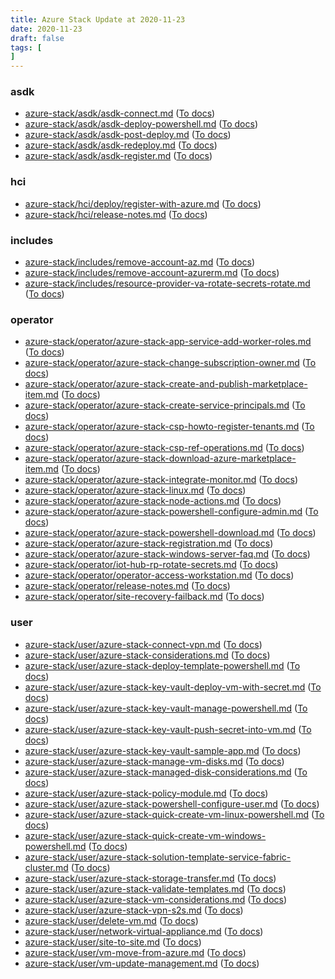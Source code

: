 ```yaml
---
title: Azure Stack Update at 2020-11-23
date: 2020-11-23
draft: false
tags: [
]
---
```


### asdk
- [azure-stack/asdk/asdk-connect.md](https://github.com/MicrosoftDocs/azure-stack-docs/compare/3cb4a04..8312412#diff-73c837106385fab44f8f22aa5355d0dc43a192b9dd471a3d937aa9b1a4613b86) ([To docs](https://docs.microsoft.com/en-us/azure-stack/asdk/asdk-connect?WT.mc_id=AZ-MVP-5003408))
- [azure-stack/asdk/asdk-deploy-powershell.md](https://github.com/MicrosoftDocs/azure-stack-docs/compare/3cb4a04..8312412#diff-93d1765d29473ea3e8a7f3a2ed47e72cada90de1c45da8ad42b33a182872d541) ([To docs](https://docs.microsoft.com/en-us/azure-stack/asdk/asdk-deploy-powershell?WT.mc_id=AZ-MVP-5003408))
- [azure-stack/asdk/asdk-post-deploy.md](https://github.com/MicrosoftDocs/azure-stack-docs/compare/3cb4a04..8312412#diff-b2ca6282891447b2714e289ac138011aab963e3339d3f7e38bec36f6bf083fa3) ([To docs](https://docs.microsoft.com/en-us/azure-stack/asdk/asdk-post-deploy?WT.mc_id=AZ-MVP-5003408))
- [azure-stack/asdk/asdk-redeploy.md](https://github.com/MicrosoftDocs/azure-stack-docs/compare/3cb4a04..8312412#diff-ab39a28174fb31126b72dd32433b91f21947d9a998f333e753eb80d8732e435a) ([To docs](https://docs.microsoft.com/en-us/azure-stack/asdk/asdk-redeploy?WT.mc_id=AZ-MVP-5003408))
- [azure-stack/asdk/asdk-register.md](https://github.com/MicrosoftDocs/azure-stack-docs/compare/3cb4a04..8312412#diff-c165ef920d8849a4401ff68f912d0cf0e0874321d6ed4472d2330296094ec5c2) ([To docs](https://docs.microsoft.com/en-us/azure-stack/asdk/asdk-register?WT.mc_id=AZ-MVP-5003408))
    
### hci
- [azure-stack/hci/deploy/register-with-azure.md](https://github.com/MicrosoftDocs/azure-stack-docs/compare/3cb4a04..8312412#diff-a3683a070950df904508f9b7a77e35a87a75980f569dc27728c36e0a34157016) ([To docs](https://docs.microsoft.com/en-us/azure-stack/hci/deploy/register-with-azure?WT.mc_id=AZ-MVP-5003408))
- [azure-stack/hci/release-notes.md](https://github.com/MicrosoftDocs/azure-stack-docs/compare/3cb4a04..8312412#diff-615bc3bc00e1459545b5154a150aa8f6cfeb749423c55f26f3b0db30b5c9bf8b) ([To docs](https://docs.microsoft.com/en-us/azure-stack/hci/release-notes?WT.mc_id=AZ-MVP-5003408))
    
### includes
- [azure-stack/includes/remove-account-az.md](https://github.com/MicrosoftDocs/azure-stack-docs/compare/3cb4a04..8312412#diff-8f518b7ceda07dba728b02f42e89182afa7b0136b87b89a6ce31937095d09d6e) ([To docs](https://docs.microsoft.com/en-us/azure-stack/includes/remove-account-az?WT.mc_id=AZ-MVP-5003408))
- [azure-stack/includes/remove-account-azurerm.md](https://github.com/MicrosoftDocs/azure-stack-docs/compare/3cb4a04..8312412#diff-e97e3ca372291607e8e890339d5a3def6bb2576dd1b54b2b43bab59fef6a977f) ([To docs](https://docs.microsoft.com/en-us/azure-stack/includes/remove-account-azurerm?WT.mc_id=AZ-MVP-5003408))
- [azure-stack/includes/resource-provider-va-rotate-secrets-rotate.md](https://github.com/MicrosoftDocs/azure-stack-docs/compare/3cb4a04..8312412#diff-71b0d6107fe668b1f5dabea384a2b677ea15bdd7163e599729ab86be139395b9) ([To docs](https://docs.microsoft.com/en-us/azure-stack/includes/resource-provider-va-rotate-secrets-rotate?WT.mc_id=AZ-MVP-5003408))
    
### operator
- [azure-stack/operator/azure-stack-app-service-add-worker-roles.md](https://github.com/MicrosoftDocs/azure-stack-docs/compare/3cb4a04..8312412#diff-9ee67d11265e2a5c44d18c3b36d16c8f43226ef481dbb9baf7a9eb648e82353a) ([To docs](https://docs.microsoft.com/en-us/azure-stack/operator/azure-stack-app-service-add-worker-roles?WT.mc_id=AZ-MVP-5003408))
- [azure-stack/operator/azure-stack-change-subscription-owner.md](https://github.com/MicrosoftDocs/azure-stack-docs/compare/3cb4a04..8312412#diff-1ddba87677b2ffb453147bbb0c0874aa04f019e2611a24259bdad6d6930bc0b2) ([To docs](https://docs.microsoft.com/en-us/azure-stack/operator/azure-stack-change-subscription-owner?WT.mc_id=AZ-MVP-5003408))
- [azure-stack/operator/azure-stack-create-and-publish-marketplace-item.md](https://github.com/MicrosoftDocs/azure-stack-docs/compare/3cb4a04..8312412#diff-b2b9660510b859639880c78cb1eb773630fa8d37f91a90b918c438c558bb237b) ([To docs](https://docs.microsoft.com/en-us/azure-stack/operator/azure-stack-create-and-publish-marketplace-item?WT.mc_id=AZ-MVP-5003408))
- [azure-stack/operator/azure-stack-create-service-principals.md](https://github.com/MicrosoftDocs/azure-stack-docs/compare/3cb4a04..8312412#diff-75e367402365142da405ce242641022843792d47954d8cb9180b57857dc92095) ([To docs](https://docs.microsoft.com/en-us/azure-stack/operator/azure-stack-create-service-principals?WT.mc_id=AZ-MVP-5003408))
- [azure-stack/operator/azure-stack-csp-howto-register-tenants.md](https://github.com/MicrosoftDocs/azure-stack-docs/compare/3cb4a04..8312412#diff-9e645433a76d743231a8d186f48d551d12bb7c47c3a0f912fb96bbda188b5ed9) ([To docs](https://docs.microsoft.com/en-us/azure-stack/operator/azure-stack-csp-howto-register-tenants?WT.mc_id=AZ-MVP-5003408))
- [azure-stack/operator/azure-stack-csp-ref-operations.md](https://github.com/MicrosoftDocs/azure-stack-docs/compare/3cb4a04..8312412#diff-401637666a49cdf599c7181de9e482bcf477f7a052562813adbebc80d68b9194) ([To docs](https://docs.microsoft.com/en-us/azure-stack/operator/azure-stack-csp-ref-operations?WT.mc_id=AZ-MVP-5003408))
- [azure-stack/operator/azure-stack-download-azure-marketplace-item.md](https://github.com/MicrosoftDocs/azure-stack-docs/compare/3cb4a04..8312412#diff-f7e1f470eae34ab0f257bda01f005cd5843ed6e6556031270d35bfc5a997f22b) ([To docs](https://docs.microsoft.com/en-us/azure-stack/operator/azure-stack-download-azure-marketplace-item?WT.mc_id=AZ-MVP-5003408))
- [azure-stack/operator/azure-stack-integrate-monitor.md](https://github.com/MicrosoftDocs/azure-stack-docs/compare/3cb4a04..8312412#diff-0d04639289188012d2b98cbe24bba21186dcb34ca1fc4a0b16149467db15aad1) ([To docs](https://docs.microsoft.com/en-us/azure-stack/operator/azure-stack-integrate-monitor?WT.mc_id=AZ-MVP-5003408))
- [azure-stack/operator/azure-stack-linux.md](https://github.com/MicrosoftDocs/azure-stack-docs/compare/3cb4a04..8312412#diff-994200a04862a3f9245de82c5d6d96d101585cb7101e1816885c3ca7d1d57fba) ([To docs](https://docs.microsoft.com/en-us/azure-stack/operator/azure-stack-linux?WT.mc_id=AZ-MVP-5003408))
- [azure-stack/operator/azure-stack-node-actions.md](https://github.com/MicrosoftDocs/azure-stack-docs/compare/3cb4a04..8312412#diff-bfbef39b27eb2ac136abca9a24166eff3843c210d0ee11f3926f473abefd54c7) ([To docs](https://docs.microsoft.com/en-us/azure-stack/operator/azure-stack-node-actions?WT.mc_id=AZ-MVP-5003408))
- [azure-stack/operator/azure-stack-powershell-configure-admin.md](https://github.com/MicrosoftDocs/azure-stack-docs/compare/3cb4a04..8312412#diff-3bc1220093a6f11dcc107486259d6b78d8bee8ee08c9eb5429e1de039b8b29eb) ([To docs](https://docs.microsoft.com/en-us/azure-stack/operator/azure-stack-powershell-configure-admin?WT.mc_id=AZ-MVP-5003408))
- [azure-stack/operator/azure-stack-powershell-download.md](https://github.com/MicrosoftDocs/azure-stack-docs/compare/3cb4a04..8312412#diff-03f9245c9d111abf085973751a784ebef4eae814b94716d80261cba3962abb55) ([To docs](https://docs.microsoft.com/en-us/azure-stack/operator/azure-stack-powershell-download?WT.mc_id=AZ-MVP-5003408))
- [azure-stack/operator/azure-stack-registration.md](https://github.com/MicrosoftDocs/azure-stack-docs/compare/3cb4a04..8312412#diff-95b080b298dcb2f932977973bd3379bacc238716d94efcaf454f4a3ac204d0c1) ([To docs](https://docs.microsoft.com/en-us/azure-stack/operator/azure-stack-registration?WT.mc_id=AZ-MVP-5003408))
- [azure-stack/operator/azure-stack-windows-server-faq.md](https://github.com/MicrosoftDocs/azure-stack-docs/compare/3cb4a04..8312412#diff-822f04f4699ef6258470ecc6ea1194758c7a51fd1cb064a24f865e92c9739f61) ([To docs](https://docs.microsoft.com/en-us/azure-stack/operator/azure-stack-windows-server-faq?WT.mc_id=AZ-MVP-5003408))
- [azure-stack/operator/iot-hub-rp-rotate-secrets.md](https://github.com/MicrosoftDocs/azure-stack-docs/compare/3cb4a04..8312412#diff-02fe621de41d042b4d999af5e83056dd8bc2a911d5e86ba29000f2f838b8139b) ([To docs](https://docs.microsoft.com/en-us/azure-stack/operator/iot-hub-rp-rotate-secrets?WT.mc_id=AZ-MVP-5003408))
- [azure-stack/operator/operator-access-workstation.md](https://github.com/MicrosoftDocs/azure-stack-docs/compare/3cb4a04..8312412#diff-0f92696a35c1c5972f801d1e9aa49814a65cf4849e26fd391a16226de3c3154c) ([To docs](https://docs.microsoft.com/en-us/azure-stack/operator/operator-access-workstation?WT.mc_id=AZ-MVP-5003408))
- [azure-stack/operator/release-notes.md](https://github.com/MicrosoftDocs/azure-stack-docs/compare/3cb4a04..8312412#diff-2135bea1e8ba86ced8f1132666bad8511311d8b2daf186e8f7bcee06513e1035) ([To docs](https://docs.microsoft.com/en-us/azure-stack/operator/release-notes?WT.mc_id=AZ-MVP-5003408))
- [azure-stack/operator/site-recovery-failback.md](https://github.com/MicrosoftDocs/azure-stack-docs/compare/3cb4a04..8312412#diff-c9585f6b6d15fbdbb4c8d664c571b0e2d3a44a7764bc2ef8c879a291e0ac4e09) ([To docs](https://docs.microsoft.com/en-us/azure-stack/operator/site-recovery-failback?WT.mc_id=AZ-MVP-5003408))
    
### user
- [azure-stack/user/azure-stack-connect-vpn.md](https://github.com/MicrosoftDocs/azure-stack-docs/compare/3cb4a04..8312412#diff-92c4ecc2bc459720f8a7d0a8f9336925056eded131ea7bb733458c00271904a3) ([To docs](https://docs.microsoft.com/en-us/azure-stack/user/azure-stack-connect-vpn?WT.mc_id=AZ-MVP-5003408))
- [azure-stack/user/azure-stack-considerations.md](https://github.com/MicrosoftDocs/azure-stack-docs/compare/3cb4a04..8312412#diff-2468bd8906aa4ee5c0bf5099c85d177819ddab7c00b95370962061a0890dda26) ([To docs](https://docs.microsoft.com/en-us/azure-stack/user/azure-stack-considerations?WT.mc_id=AZ-MVP-5003408))
- [azure-stack/user/azure-stack-deploy-template-powershell.md](https://github.com/MicrosoftDocs/azure-stack-docs/compare/3cb4a04..8312412#diff-cbacbba01d5ff0febc8a8129c980a874ac0eec80011e71c01e02c0c2ffa652a9) ([To docs](https://docs.microsoft.com/en-us/azure-stack/user/azure-stack-deploy-template-powershell?WT.mc_id=AZ-MVP-5003408))
- [azure-stack/user/azure-stack-key-vault-deploy-vm-with-secret.md](https://github.com/MicrosoftDocs/azure-stack-docs/compare/3cb4a04..8312412#diff-b79420e37755592f901133af65bf2238453d43987b7a1e8e28b6eadb1172bc38) ([To docs](https://docs.microsoft.com/en-us/azure-stack/user/azure-stack-key-vault-deploy-vm-with-secret?WT.mc_id=AZ-MVP-5003408))
- [azure-stack/user/azure-stack-key-vault-manage-powershell.md](https://github.com/MicrosoftDocs/azure-stack-docs/compare/3cb4a04..8312412#diff-e9cafe1da2c0fe6771851b90d46bbaa3f1c644a5e1ad0c9ebe8b06a98315900e) ([To docs](https://docs.microsoft.com/en-us/azure-stack/user/azure-stack-key-vault-manage-powershell?WT.mc_id=AZ-MVP-5003408))
- [azure-stack/user/azure-stack-key-vault-push-secret-into-vm.md](https://github.com/MicrosoftDocs/azure-stack-docs/compare/3cb4a04..8312412#diff-3575dfeeecdd3081cf39b4cfee3005a3246bba9cbe539b0b3e066d4a4c66f045) ([To docs](https://docs.microsoft.com/en-us/azure-stack/user/azure-stack-key-vault-push-secret-into-vm?WT.mc_id=AZ-MVP-5003408))
- [azure-stack/user/azure-stack-key-vault-sample-app.md](https://github.com/MicrosoftDocs/azure-stack-docs/compare/3cb4a04..8312412#diff-0b7758ad80f21d83d912dae379c823f84a294af42b28d01c2a8c7143330fe9ed) ([To docs](https://docs.microsoft.com/en-us/azure-stack/user/azure-stack-key-vault-sample-app?WT.mc_id=AZ-MVP-5003408))
- [azure-stack/user/azure-stack-manage-vm-disks.md](https://github.com/MicrosoftDocs/azure-stack-docs/compare/3cb4a04..8312412#diff-2432db3184270e5041ba5e7953fecd4c5295ad23919c1ef7298d24a5509dddd2) ([To docs](https://docs.microsoft.com/en-us/azure-stack/user/azure-stack-manage-vm-disks?WT.mc_id=AZ-MVP-5003408))
- [azure-stack/user/azure-stack-managed-disk-considerations.md](https://github.com/MicrosoftDocs/azure-stack-docs/compare/3cb4a04..8312412#diff-6b68ca7d760ba28e900501fbaf4e2fc70ea43a6e7688e8502b2402465dc78e4d) ([To docs](https://docs.microsoft.com/en-us/azure-stack/user/azure-stack-managed-disk-considerations?WT.mc_id=AZ-MVP-5003408))
- [azure-stack/user/azure-stack-policy-module.md](https://github.com/MicrosoftDocs/azure-stack-docs/compare/3cb4a04..8312412#diff-441b8cbb050881a6ff8297ec293e5927ddc2b9a1bbc5b4e4c48f2ce59e85673f) ([To docs](https://docs.microsoft.com/en-us/azure-stack/user/azure-stack-policy-module?WT.mc_id=AZ-MVP-5003408))
- [azure-stack/user/azure-stack-powershell-configure-user.md](https://github.com/MicrosoftDocs/azure-stack-docs/compare/3cb4a04..8312412#diff-5683040f0ba47f198c27813f5a06b362b10fba52185ef9eab3e6d89486b81222) ([To docs](https://docs.microsoft.com/en-us/azure-stack/user/azure-stack-powershell-configure-user?WT.mc_id=AZ-MVP-5003408))
- [azure-stack/user/azure-stack-quick-create-vm-linux-powershell.md](https://github.com/MicrosoftDocs/azure-stack-docs/compare/3cb4a04..8312412#diff-4cd902328d0d2414a51418584d4679fed158ec6d038089a08122ab081b5e3ca0) ([To docs](https://docs.microsoft.com/en-us/azure-stack/user/azure-stack-quick-create-vm-linux-powershell?WT.mc_id=AZ-MVP-5003408))
- [azure-stack/user/azure-stack-quick-create-vm-windows-powershell.md](https://github.com/MicrosoftDocs/azure-stack-docs/compare/3cb4a04..8312412#diff-a342b34b90f1f37a286ce31731d276003b4f9ff6dbced31aa577c64e01e7226b) ([To docs](https://docs.microsoft.com/en-us/azure-stack/user/azure-stack-quick-create-vm-windows-powershell?WT.mc_id=AZ-MVP-5003408))
- [azure-stack/user/azure-stack-solution-template-service-fabric-cluster.md](https://github.com/MicrosoftDocs/azure-stack-docs/compare/3cb4a04..8312412#diff-0ea4d1537976dbee020cee0534f0a4f1d8f44da7a24b028e1765549b838b5298) ([To docs](https://docs.microsoft.com/en-us/azure-stack/user/azure-stack-solution-template-service-fabric-cluster?WT.mc_id=AZ-MVP-5003408))
- [azure-stack/user/azure-stack-storage-transfer.md](https://github.com/MicrosoftDocs/azure-stack-docs/compare/3cb4a04..8312412#diff-26efeb9d03291a3a99c034d39b3bbbeb7178e8c348210a015e2d5dcbef4c1f29) ([To docs](https://docs.microsoft.com/en-us/azure-stack/user/azure-stack-storage-transfer?WT.mc_id=AZ-MVP-5003408))
- [azure-stack/user/azure-stack-validate-templates.md](https://github.com/MicrosoftDocs/azure-stack-docs/compare/3cb4a04..8312412#diff-9ad7f430391192c9230184daf75d5cec8d6132a566f6985678643cfb9f7c83f5) ([To docs](https://docs.microsoft.com/en-us/azure-stack/user/azure-stack-validate-templates?WT.mc_id=AZ-MVP-5003408))
- [azure-stack/user/azure-stack-vm-considerations.md](https://github.com/MicrosoftDocs/azure-stack-docs/compare/3cb4a04..8312412#diff-b71ecefa5e5e103c3de2e40e0a5236fb6fe3a1fc4376143531647d0817220e07) ([To docs](https://docs.microsoft.com/en-us/azure-stack/user/azure-stack-vm-considerations?WT.mc_id=AZ-MVP-5003408))
- [azure-stack/user/azure-stack-vpn-s2s.md](https://github.com/MicrosoftDocs/azure-stack-docs/compare/3cb4a04..8312412#diff-ae544045b90a0b09f33615c3a1488147f64fd481c56f4e5cadaf6661ad195f05) ([To docs](https://docs.microsoft.com/en-us/azure-stack/user/azure-stack-vpn-s2s?WT.mc_id=AZ-MVP-5003408))
- [azure-stack/user/delete-vm.md](https://github.com/MicrosoftDocs/azure-stack-docs/compare/3cb4a04..8312412#diff-2ba867a4a0c178f2ce5085624220937387375033f4ea7d5d4ea95536c083114c) ([To docs](https://docs.microsoft.com/en-us/azure-stack/user/delete-vm?WT.mc_id=AZ-MVP-5003408))
- [azure-stack/user/network-virtual-appliance.md](https://github.com/MicrosoftDocs/azure-stack-docs/compare/3cb4a04..8312412#diff-396e802f4db9c79fc9e4c5edd9cd8a697ee34e3b0724745d34bd6cb69bc8031f) ([To docs](https://docs.microsoft.com/en-us/azure-stack/user/network-virtual-appliance?WT.mc_id=AZ-MVP-5003408))
- [azure-stack/user/site-to-site.md](https://github.com/MicrosoftDocs/azure-stack-docs/compare/3cb4a04..8312412#diff-5aebef9b55ae89d861d581d4dca594b884f5b4bb9c0933f93fd573710e64f9d1) ([To docs](https://docs.microsoft.com/en-us/azure-stack/user/site-to-site?WT.mc_id=AZ-MVP-5003408))
- [azure-stack/user/vm-move-from-azure.md](https://github.com/MicrosoftDocs/azure-stack-docs/compare/3cb4a04..8312412#diff-f6fca14cc11594ac23621e35f44540dde9d6d5189027fb0514a20cfaaf2b224d) ([To docs](https://docs.microsoft.com/en-us/azure-stack/user/vm-move-from-azure?WT.mc_id=AZ-MVP-5003408))
- [azure-stack/user/vm-update-management.md](https://github.com/MicrosoftDocs/azure-stack-docs/compare/3cb4a04..8312412#diff-fdb401566deea6e349c6e959e3fac48899cddf9a1c534fbb701cedbc652fa8ac) ([To docs](https://docs.microsoft.com/en-us/azure-stack/user/vm-update-management?WT.mc_id=AZ-MVP-5003408))
    
